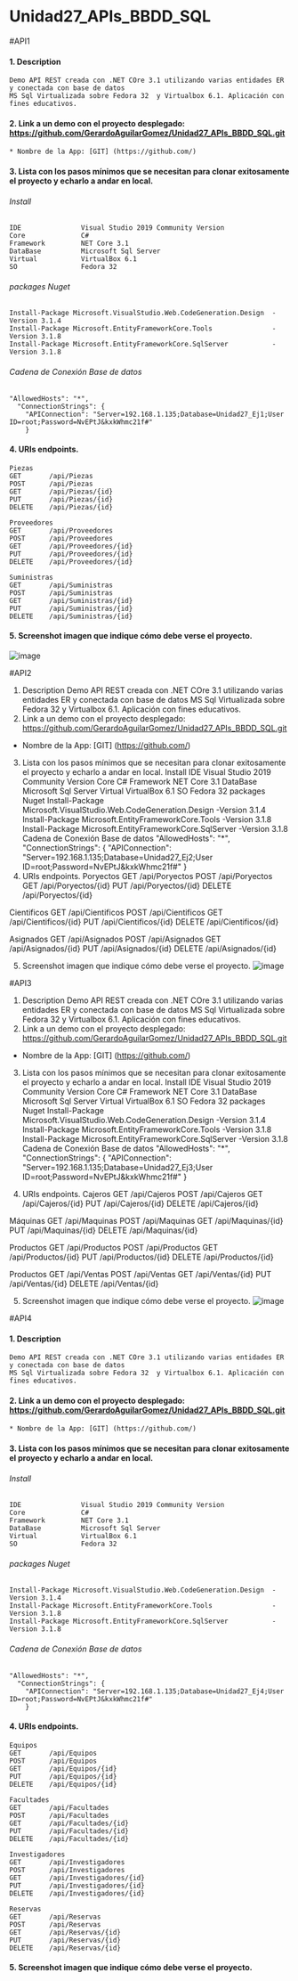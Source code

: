 # Unidad27_APIs_BBDD_SQL

#API1


#### 1. Description
```
Demo API REST creada con .NET COre 3.1 utilizando varias entidades ER y conectada con base de datos 
MS Sql Virtualizada sobre Fedora 32  y Virtualbox 6.1. Aplicación con fines educativos.
```

#### 2. Link a un demo con el proyecto desplegado: https://github.com/GerardoAguilarGomez/Unidad27_APIs_BBDD_SQL.git

```
* Nombre de la App: [GIT] (https://github.com/)
```
#### 3. Lista con los pasos mínimos que se necesitan para clonar exitosamente el proyecto y echarlo a andar en local.

###### Install
```
IDE               Visual Studio 2019 Community Version
Core              C# 
Framework         NET Core 3.1
DataBase          Microsoft Sql Server 
Virtual           VirtualBox 6.1
SO                Fedora 32
```
###### packages Nuget 
```
Install-Package Microsoft.VisualStudio.Web.CodeGeneration.Design  -Version 3.1.4
Install-Package Microsoft.EntityFrameworkCore.Tools               -Version 3.1.8
Install-Package Microsoft.EntityFrameworkCore.SqlServer           -Version 3.1.8
```
###### Cadena de Conexión Base de datos 
```
"AllowedHosts": "*",
  "ConnectionStrings": {
    "APIConnection": "Server=192.168.1.135;Database=Unidad27_Ej1;User ID=root;Password=NvEPtJ&kxkWhmc21f#"
    }
```
#### 4. URIs endpoints.
```
Piezas
GET       /api/Piezas
POST      /api/Piezas
GET       /api/Piezas/{id}
PUT       /api/Piezas/{id}
DELETE    /api/Piezas/{id}

Proveedores
GET       /api/Proveedores
POST      /api/Proveedores
GET       /api/Proveedores/{id}
PUT       /api/Proveedores/{id}
DELETE    /api/Proveedores/{id}

Suministras
GET       /api/Suministras
POST      /api/Suministras
GET       /api/Suministras/{id}
PUT       /api/Suministras/{id}
DELETE    /api/Suministras/{id}
```

#### 5. Screenshot imagen que indique cómo debe verse el proyecto.
![image](https://user-images.githubusercontent.com/76479548/107931065-18584d00-6f7c-11eb-93bd-98a98abbc244.png)

#API2


1. Description
Demo API REST creada con .NET COre 3.1 utilizando varias entidades ER y conectada con base de datos 
MS Sql Virtualizada sobre Fedora 32  y Virtualbox 6.1. Aplicación con fines educativos.
2. Link a un demo con el proyecto desplegado: https://github.com/GerardoAguilarGomez/Unidad27_APIs_BBDD_SQL.git
* Nombre de la App: [GIT] (https://github.com/)
3. Lista con los pasos mínimos que se necesitan para clonar exitosamente el proyecto y echarlo a andar en local.
Install
IDE               Visual Studio 2019 Community Version
Core              C# 
Framework         NET Core 3.1
DataBase          Microsoft Sql Server 
Virtual           VirtualBox 6.1
SO                Fedora 32
packages Nuget
Install-Package Microsoft.VisualStudio.Web.CodeGeneration.Design  -Version 3.1.4
Install-Package Microsoft.EntityFrameworkCore.Tools               -Version 3.1.8
Install-Package Microsoft.EntityFrameworkCore.SqlServer           -Version 3.1.8
Cadena de Conexión Base de datos
"AllowedHosts": "*",
  "ConnectionStrings": {
    "APIConnection": "Server=192.168.1.135;Database=Unidad27_Ej2;User ID=root;Password=NvEPtJ&kxkWhmc21f#"
    }
4. URIs endpoints.
Poryectos
GET       /api/Poryectos
POST      /api/Poryectos
GET       /api/Poryectos/{id}
PUT       /api/Poryectos/{id}
DELETE    /api/Poryectos/{id}

Cientificos
GET       /api/Cientificos
POST      /api/Cientificos
GET       /api/Cientificos/{id}
PUT       /api/Cientificos/{id}
DELETE    /api/Cientificos/{id}

Asignados
GET       /api/Asignados
POST      /api/Asignados
GET       /api/Asignados/{id}
PUT       /api/Asignados/{id}
DELETE    /api/Asignados/{id}

5. Screenshot imagen que indique cómo debe verse el proyecto.
![image](https://user-images.githubusercontent.com/76479548/107978453-14005400-6fbd-11eb-8836-ced001e81356.png)

#API3

1. Description
Demo API REST creada con .NET COre 3.1 utilizando varias entidades ER y conectada con base de datos 
MS Sql Virtualizada sobre Fedora 32  y Virtualbox 6.1. Aplicación con fines educativos.
2. Link a un demo con el proyecto desplegado: https://github.com/GerardoAguilarGomez/Unidad27_APIs_BBDD_SQL.git
* Nombre de la App: [GIT] (https://github.com/)
3. Lista con los pasos mínimos que se necesitan para clonar exitosamente el proyecto y echarlo a andar en local.
Install
IDE               Visual Studio 2019 Community Version
Core              C# 
Framework         NET Core 3.1
DataBase          Microsoft Sql Server 
Virtual           VirtualBox 6.1
SO                Fedora 32
packages Nuget
Install-Package Microsoft.VisualStudio.Web.CodeGeneration.Design  -Version 3.1.4
Install-Package Microsoft.EntityFrameworkCore.Tools               -Version 3.1.8
Install-Package Microsoft.EntityFrameworkCore.SqlServer           -Version 3.1.8
Cadena de Conexión Base de datos
"AllowedHosts": "*",
  "ConnectionStrings": {
    "APIConnection": "Server=192.168.1.135;Database=Unidad27_Ej3;User ID=root;Password=NvEPtJ&kxkWhmc21f#"
    }
    
4. URIs endpoints.
Cajeros
GET       /api/Cajeros
POST      /api/Cajeros
GET       /api/Cajeros/{id}
PUT       /api/Cajeros/{id}
DELETE    /api/Cajeros/{id}

Máquinas
GET       /api/Maquinas
POST      /api/Maquinas
GET       /api/Maquinas/{id}
PUT       /api/Maquinas/{id}
DELETE    /api/Maquinas/{id}

Productos
GET       /api/Productos
POST      /api/Productos
GET       /api/Productos/{id}
PUT       /api/Productos/{id}
DELETE    /api/Productos/{id}

Productos
GET       /api/Ventas
POST      /api/Ventas
GET       /api/Ventas/{id}
PUT       /api/Ventas/{id}
DELETE    /api/Ventas/{id}

5. Screenshot imagen que indique cómo debe verse el proyecto.
![image](https://user-images.githubusercontent.com/76479548/107978804-b0c2f180-6fbd-11eb-81c4-d3b5423880ba.png)


#API4


#### 1. Description
```
Demo API REST creada con .NET COre 3.1 utilizando varias entidades ER y conectada con base de datos 
MS Sql Virtualizada sobre Fedora 32  y Virtualbox 6.1. Aplicación con fines educativos.
```

#### 2. Link a un demo con el proyecto desplegado: https://github.com/GerardoAguilarGomez/Unidad27_APIs_BBDD_SQL.git

```
* Nombre de la App: [GIT] (https://github.com/)
```
#### 3. Lista con los pasos mínimos que se necesitan para clonar exitosamente el proyecto y echarlo a andar en local.

###### Install
```
IDE               Visual Studio 2019 Community Version
Core              C# 
Framework         NET Core 3.1
DataBase          Microsoft Sql Server 
Virtual           VirtualBox 6.1
SO                Fedora 32
```
###### packages Nuget 
```
Install-Package Microsoft.VisualStudio.Web.CodeGeneration.Design  -Version 3.1.4
Install-Package Microsoft.EntityFrameworkCore.Tools               -Version 3.1.8
Install-Package Microsoft.EntityFrameworkCore.SqlServer           -Version 3.1.8
```
###### Cadena de Conexión Base de datos 
```
"AllowedHosts": "*",
  "ConnectionStrings": {
    "APIConnection": "Server=192.168.1.135;Database=Unidad27_Ej4;User ID=root;Password=NvEPtJ&kxkWhmc21f#"
    }
```
#### 4. URIs endpoints.
```
Equipos
GET       /api/Equipos
POST      /api/Equipos
GET       /api/Equipos/{id}
PUT       /api/Equipos/{id}
DELETE    /api/Equipos/{id}

Facultades
GET       /api/Facultades
POST      /api/Facultades
GET       /api/Facultades/{id}
PUT       /api/Facultades/{id}
DELETE    /api/Facultades/{id}

Investigadores
GET       /api/Investigadores
POST      /api/Investigadores
GET       /api/Investigadores/{id}
PUT       /api/Investigadores/{id}
DELETE    /api/Investigadores/{id}

Reservas
GET       /api/Reservas
POST      /api/Reservas
GET       /api/Reservas/{id}
PUT       /api/Reservas/{id}
DELETE    /api/Reservas/{id}
```

#### 5. Screenshot imagen que indique cómo debe verse el proyecto.
